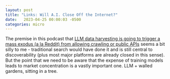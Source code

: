 ```yaml
---
layout: post
title: "Links: Will A.I. Close Off the Internet?"
date:   2023-04-25 00:00:03 -0500
categories: micro
---
```


The premise in this podcast that [LLM data harvesting is going to trigger a mass exodus (a la Reddit) from allowing crawling or public APIs](https://slate.com/transcripts/cS9SMjljSDJqRHZUVHo3NWdIWFlieXJwZ2IzcHJhdGl0K2VCeTJSWjlVWT0=) seems a bit silly to me - traditional search would have done it and is still central to discoverability (plus most major platforms are already closed in this sense). But the point that we need to be aware that the expense of training models leads to market concentration is a vastly important one. LLM + walled gardens, sitting in a tree. 










